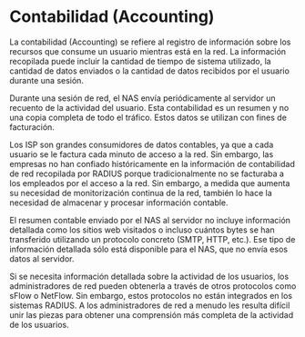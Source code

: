 # Contabilidad (Accounting)

La contabilidad (Accounting) se refiere al registro de información sobre los recursos que consume un usuario mientras está en la red. La información recopilada puede incluir la cantidad de tiempo de sistema utilizado, la cantidad de datos enviados o la cantidad de datos recibidos por el usuario durante una sesión.

Durante una sesión de red, el NAS envía periódicamente al servidor un recuento de la actividad del usuario. Esta contabilidad es un resumen y no una copia completa de todo el tráfico. Estos datos se utilizan con fines de facturación.

Los ISP son grandes consumidores de datos contables, ya que a cada usuario se le factura cada minuto de acceso a la red. Sin embargo, las empresas no han confiado históricamente en la información de contabilidad de red recopilada por RADIUS porque tradicionalmente no se facturaba a los empleados por el acceso a la red. Sin embargo, a medida que aumenta su necesidad de monitorización continua de la red, también lo hace la necesidad de almacenar y procesar información contable.

El resumen contable enviado por el NAS al servidor no incluye información detallada como los sitios web visitados o incluso cuántos bytes se han transferido utilizando un protocolo concreto (SMTP, HTTP, etc.). Ese tipo de información detallada sólo está disponible para el NAS, que no envía esos datos al servidor.

Si se necesita información detallada sobre la actividad de los usuarios, los administradores de red pueden obtenerla a través de otros protocolos como sFlow o NetFlow. Sin embargo, estos protocolos no están integrados en los sistemas RADIUS. A los administradores de red a menudo les resulta difícil unir las piezas para obtener una comprensión más completa de la actividad de los usuarios.

